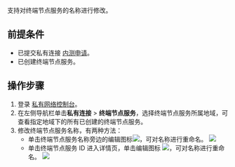 支持对终端节点服务的名称进行修改。

## 前提条件
- 已提交私有连接 [内测申请](https://cloud.tencent.com/apply/p/5i6ii4g3lgk)。
- 已创建终端节点服务。

## 操作步骤
1. 登录 [私有网络控制台](https://console.cloud.tencent.com/vpc/vpc?rid=16)。
2. 在左侧导航栏单击**私有连接** > **终端节点服务**，选择终端节点服务所属地域，可查看指定地域下的所有已创建的终端节点服务。
3. 修改终端节点服务名称，有两种方法：
     + 单击终端节点服务名称旁边的编辑图标![](https://main.qcloudimg.com/raw/87924d5cd1a9ff9de0aa585f1ed95815.png)，可对名称进行重命名。
     ![](https://main.qcloudimg.com/raw/a6ec214b29d36cebcd068dc826567b38.png)
     + 单击终端节点服务 ID 进入详情页，单击编辑图标
    ![](https://main.qcloudimg.com/raw/87924d5cd1a9ff9de0aa585f1ed95815.png)，可对名称进行重命名。
     ![](https://main.qcloudimg.com/raw/59ad30a545f1330f4f49f2193912bbc1.png)
